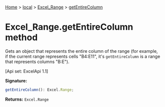 [Home](./index) &gt; [local](local.md) &gt; [Excel\_Range](local.excel_range.md) &gt; [getEntireColumn](local.excel_range.getentirecolumn.md)

# Excel\_Range.getEntireColumn method

Gets an object that represents the entire column of the range (for example, if the current range represents cells "B4:E11", it's `getEntireColumn` is a range that represents columns "B:E"). 

 \[Api set: ExcelApi 1.1\]

**Signature:**
```javascript
getEntireColumn(): Excel.Range;
```
**Returns:** `Excel.Range`

